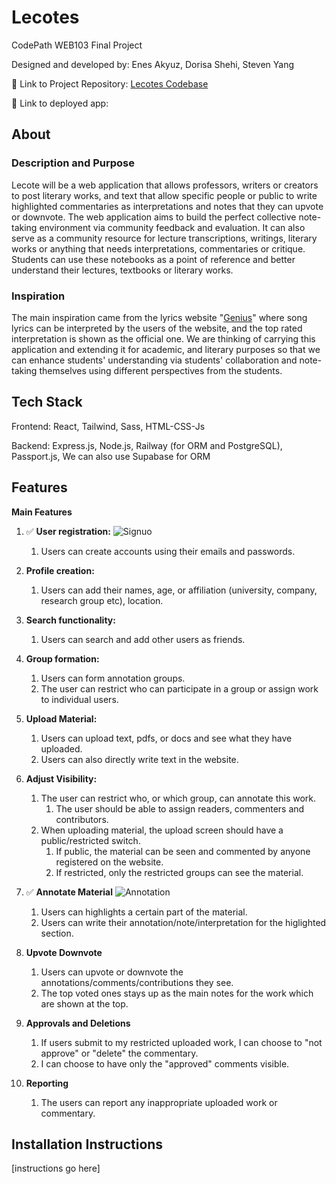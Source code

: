 # Lecotes

CodePath WEB103 Final Project

Designed and developed by: Enes Akyuz, Dorisa Shehi, Steven Yang

🔗 Link to Project Repository: [Lecotes Codebase](https://github.com/Lecotes/Codebase)

🔗 Link to deployed app:


## About

### Description and Purpose

Lecote will be a web application that allows professors, writers or creators to post literary works, and text that allow specific people or public to write highlighted commentaries as interpretations and notes that they can upvote or downvote. The web application aims to build the perfect collective note-taking environment via community feedback and evaluation. It can also serve as a community resource for lecture transcriptions, writings, literary works or anything that needs interpretations, commentaries or critique. Students can use these notebooks as a point of reference and better understand their lectures, textbooks or literary works.

### Inspiration

The main inspiration came from the lyrics website "[Genius](https://genius.com/Lady-gaga-and-bruno-mars-die-with-a-smile-lyrics)" where song lyrics can be interpreted by the users of the website, and the top rated interpretation is shown as the official one. We are thinking of carrying this application and extending it for academic, and literary purposes so that we can enhance students' understanding via students' collaboration and note-taking themselves using different perspectives from the students.

## Tech Stack

Frontend: React, Tailwind, Sass, HTML-CSS-Js

Backend: Express.js, Node.js, Railway (for ORM and PostgreSQL), Passport.js, We can also use Supabase for ORM

## Features

**Main Features**

1. ✅  **User registration:**
![Signuo](https://github.com/user-attachments/assets/b0c619fb-51ee-499e-a027-241cce93127e)

   1. Users can create accounts using their emails and passwords.
2. **Profile creation:**

   1. Users can add their names, age, or affiliation (university, company, research group etc), location.
3. **Search functionality:**

   1. Users can search and add other users as friends.
4. **Group formation:**

   1. Users can form annotation groups.
   2. The user can restrict who can participate in a group or assign work to individual users.
5. **Upload Material:**

   1. Users can upload text, pdfs, or docs and see what they have uploaded.
   2. Users can also directly write text in the website.
6. **Adjust Visibility:**

   1. The user can restrict who, or which group, can annotate this work.
      1. The user should be able to assign readers, commenters and contributors.
   2. When uploading material, the upload screen should have a public/restricted switch.
      1. If public, the material can be seen and commented by anyone registered on the website.
      2. If restricted, only the restricted groups can see the material.
7. ✅ **Annotate Material**
![Annotation](https://github.com/user-attachments/assets/c3587a8e-408f-45d0-a0eb-11b0836943f4)

   1. Users can highlights a certain part of the material.
   2. Users can write their annotation/note/interpretation for the higlighted section.
8. **Upvote Downvote**

   1. Users can upvote or downvote the annotations/comments/contributions they see.
   2. The top voted ones stays up as the main notes for the work which are shown at the top.
9. **Approvals and Deletions**

   1. If users submit to my restricted uploaded work, I can choose to "not approve" or "delete" the commentary.
   2. I can choose to have only the "approved" comments visible.
10. **Reporting**

    1. The users can report any inappropriate uploaded work or commentary.

## Installation Instructions

[instructions go here]
